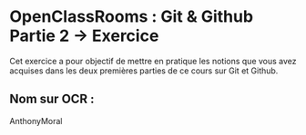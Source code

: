# OpenClassRooms : Git & Github Partie 2 -> Exercice
Cet exercice a pour objectif de mettre en pratique les notions que vous avez acquises dans les deux premières parties de ce cours sur Git et Github.

Nom sur OCR :
-------------
AnthonyMoral
